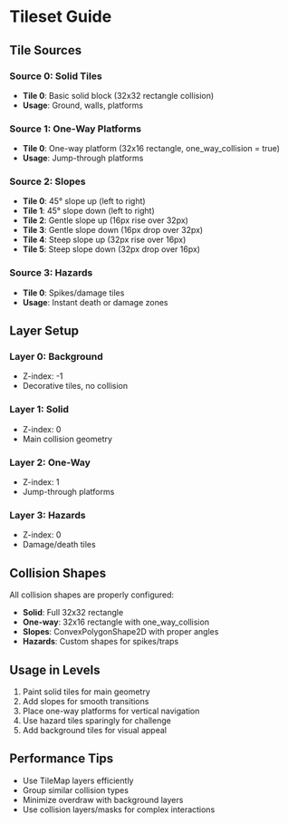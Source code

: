 # Tileset Guide

## Tile Sources

### Source 0: Solid Tiles
- **Tile 0**: Basic solid block (32x32 rectangle collision)
- **Usage**: Ground, walls, platforms

### Source 1: One-Way Platforms  
- **Tile 0**: One-way platform (32x16 rectangle, one_way_collision = true)
- **Usage**: Jump-through platforms

### Source 2: Slopes
- **Tile 0**: 45° slope up (left to right)
- **Tile 1**: 45° slope down (left to right)  
- **Tile 2**: Gentle slope up (16px rise over 32px)
- **Tile 3**: Gentle slope down (16px drop over 32px)
- **Tile 4**: Steep slope up (32px rise over 16px)
- **Tile 5**: Steep slope down (32px drop over 16px)

### Source 3: Hazards
- **Tile 0**: Spikes/damage tiles
- **Usage**: Instant death or damage zones

## Layer Setup

### Layer 0: Background
- Z-index: -1
- Decorative tiles, no collision

### Layer 1: Solid
- Z-index: 0  
- Main collision geometry

### Layer 2: One-Way
- Z-index: 1
- Jump-through platforms

### Layer 3: Hazards
- Z-index: 0
- Damage/death tiles

## Collision Shapes

All collision shapes are properly configured:
- **Solid**: Full 32x32 rectangle
- **One-way**: 32x16 rectangle with one_way_collision
- **Slopes**: ConvexPolygonShape2D with proper angles
- **Hazards**: Custom shapes for spikes/traps

## Usage in Levels

1. Paint solid tiles for main geometry
2. Add slopes for smooth transitions
3. Place one-way platforms for vertical navigation
4. Use hazard tiles sparingly for challenge
5. Add background tiles for visual appeal

## Performance Tips

- Use TileMap layers efficiently
- Group similar collision types
- Minimize overdraw with background layers
- Use collision layers/masks for complex interactions